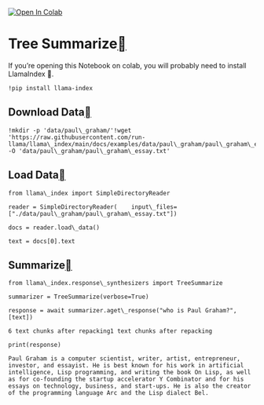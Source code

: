 [![Open In Colab](https://colab.research.google.com/assets/colab-badge.svg)](https://colab.research.google.com/github/jerryjliu/llama_index/blob/main/docs/examples/response_synthesizers/tree_summarize.ipynb)

Tree Summarize[](#tree-summarize "Permalink to this heading")
==============================================================

If you’re opening this Notebook on colab, you will probably need to install LlamaIndex 🦙.


```
!pip install llama-index
```
Download Data[](#download-data "Permalink to this heading")
------------------------------------------------------------


```
!mkdir -p 'data/paul\_graham/'!wget 'https://raw.githubusercontent.com/run-llama/llama\_index/main/docs/examples/data/paul\_graham/paul\_graham\_essay.txt' -O 'data/paul\_graham/paul\_graham\_essay.txt'
```
Load Data[](#load-data "Permalink to this heading")
----------------------------------------------------


```
from llama\_index import SimpleDirectoryReader
```

```
reader = SimpleDirectoryReader(    input\_files=["./data/paul\_graham/paul\_graham\_essay.txt"])
```

```
docs = reader.load\_data()
```

```
text = docs[0].text
```
Summarize[](#summarize "Permalink to this heading")
----------------------------------------------------


```
from llama\_index.response\_synthesizers import TreeSummarize
```

```
summarizer = TreeSummarize(verbose=True)
```

```
response = await summarizer.aget\_response("who is Paul Graham?", [text])
```

```
6 text chunks after repacking1 text chunks after repacking
```

```
print(response)
```

```
Paul Graham is a computer scientist, writer, artist, entrepreneur, investor, and essayist. He is best known for his work in artificial intelligence, Lisp programming, and writing the book On Lisp, as well as for co-founding the startup accelerator Y Combinator and for his essays on technology, business, and start-ups. He is also the creator of the programming language Arc and the Lisp dialect Bel.
```
